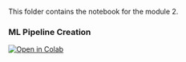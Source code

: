 This folder contains the notebook for the module 2.

### ML Pipeline Creation

[![Open in Colab](https://colab.research.google.com/assets/colab-badge.svg)](https://colab.research.google.com/github/manaranjanp/mlopsiimbx/blob/main/module3/ML_Pipeline.ipynb)


